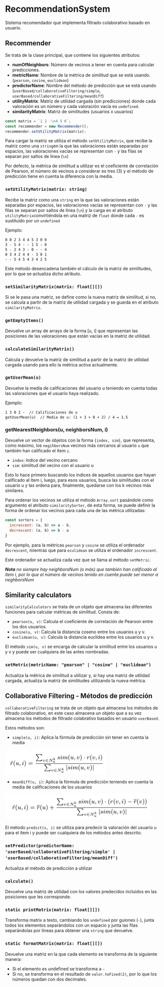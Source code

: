 # RecommendationSystem
Sistema recomendador que implementa filtrado colaborativo basado en usuario.



## Recommender

Se trata de la clase principal, que contiene los siguientes atributos: 

* **numOfNeighbors**: Número de vecinos a tener en cuenta para calcular predicciones.
* **metricName**: Nombre de la métrica de similitud que se está usando. (`pearson`, `cosine`, `euclidean`)
* **predictorName**: Nombre del método de predicción que se está usando (`userBased/collaborativeFiltering/simple`, `userBased/collaborativeFiltering/meanDiff`)
* **utilityMatrix**: Matriz de utilidad cargada (sin predicciones) donde cada valoración es un número y cada valoración vacía es `undefined`.
* **similarityMatrix**: Matriz de similitudes (usuarios x usuarios)

```JavaScript
const matrix = `1 2 -\n4 5 6`;
const recommender = new Recommender();
recommender.setUtilityMatrix(matrix);
```

Para cargar la matriz se utiliza el método `setUtilityMatrix`, que recibe la matriz como una `string`en la que las valoraciones están separadas por espacios, las valoraciones vacías se representan con `-` y las filas se separan por saltos de línea (`\n`)

Por defecto, la métrica de similitud a utilizar es el coeficiente de correlación de Pearson, el número de vecinos a considerar es tres (3) y el método de predicción tiene en cuenta la diferencia con la media.


### `setUtilityMatrix(matrix: string)`
Recibe la matriz como una `string` en la que las valoraciones están separadas por espacios, las valoraciones vacías se representan con `-` y las filas se separan por saltos de línea (`\n`) y la carga en el atributo `utilityMatrix`convirtiéndola en una matriz de `float` donde cada `-` es sustituido por un `undefined`

Ejemplo:

```
0 0 2 3 4 4 5 3 0 0 
3 - 5 4 - - 1 5 - 0 
5 - 2 4 3 - 0 - - 4 
0 3 4 2 4 4 - 3 0 1 
- - 5 4 5 4 3 4 2 5 
```
Este método desencadena también el cálculo de la matriz de similitudes, por lo que se actualiza dicho atributo.


### `setSimilarityMatrix(matrix: float[][])`
Si se le pasa una matriz, se define como la nueva matriz de similitud, si no, se calcula a partir de la matriz de utilidad cargada y se guarda en el atributo `similarityMatrix`.



### `getEmptyItems()`
Devuelve un array de arrays de la forma [u, i] que representan las posiciones de las valoraciones que están vacías en la matriz de utilidad.

### `calculateSimilarityMatrix()`
Calcula y devuelve la matriz de similitud a partir de la matriz de utilidad cargada usando para ello la métrica activa actualmente.

### `getUserMean(u)`
Devuelve la media de calificaciones del usuario u teniendo en cuenta todas las valoraciones que el usuario haya realizado.

Ejemplo:

```
1 3 0 2 -  // Calificaciones de u
getUserMean(u)  // Media de u: (1 + 3 + 0 + 2) / 4 = 1.5
```

### getNearestNeighbors(u, neighborsNum, i)
Devuelve un vector de objetos con la forma `{index, sim}`, que representa, como máximo, los `negihborsNum` vecinos más cercanos al usuario `u` que también han calificado el ítem `i`.

* `index`: índice del vecino cercano
* `sim`: similitud del vecino con el usuario u


Esto lo hace primero buscando los índices de aquellos usuarios que hayan calificado al ítem i, luego, para esos usuarios, busca las similitudes con el usuario u y las ordena para, finalmente, quedarse con los k vecinos más similares. 

Para ordenar los vecinos se utiliza el método `Array.sort` pasándole como argumento el atributo `similaritySorter`, de esta forma, se puede definir la forma de ordenar los vecinos para cada una de las métrica utilizadas:

```JavaScript
const sorters = {
  increscent: (a, b) => a - b,
  decrescent: (a, b) => b - a
}
```

Por ejemplo, para la métricas `pearson` y `cosine` se utiliza el ordenador `decrescent`, mientras que para `eculidean` se utiliza el ordenador `increscent`.

Este ordenador se actualiza cada vez que se llama al método `setMetric`.


***Nota** no siempre hay neighborsNum (o más) que también han calificado al ítem i, por lo que el número de vecinos tenido en cuenta puede ser menor a neghborsNum*


## Similarity calculators
`similarityCalculators` se trata de un objeto que almacena las diferentes funciones para calcular métricas de similitud. Consta de:

* `pearson(u, v)`: Calcula el coeficiente de correlación de Pearson entre los dos usuarios.
* `cosine(u, v)`: Calcula la distancia coseno entre los usuarios u y v. 
* `euclidean(u, v)`: Calcula la distancia euclídea entre los usuarios u y v.

El método `sim(u, v)` se encarga de calcular la similitud entre los usuarios u y v y puede ser cualquiera de las antes nombradas.

### `setMetric(metricName: "pearson" | "cosine" | "euclidean")`
Actualiza la métrica de similitud a utilizar y, si hay una matriz de utilidad cargada, actualiza la matriz de similitudes utilizando la nueva métrica.


## Collaborative Filtering - Métodos de predicción
`collaborativeFiltering` se trata de un objeto que almacena los métodos de filtrado colaborativo, en este caso almacena un objeto que a su vez almacena los métodos de filtrado colabrativo basados en usuario `userBased`.

Estos métodos son:

* `simple(u, i)`: Aplica la fórmula de predicción sin tener en cuenta la media 

![](./docs/media/simple_formula.png)

+ `meanDiff(u, i)`: Aplica la fórmula de predicción teniendo en cuenta la media de calificaciones de los usuarios 

![](./docs/media/meandiff_formula.png)


El método `predict(u, i)` se utiliza para predecir la valoración del usuario u para el ítem i y puede ser cualquiera de los métodos antes descrito.

### `setPredictor(predictorName: 'userBased/collaborativeFiltering/simple' | 'userBased/collaborativeFiltering/meanDiff')`
Actualiza el método de predicción a utilizar


### `calculate()`
Devuelve una matriz de utilidad con los valores predecidos incluidos en las posiciones que les corresponde.


### `static printMatrix(matrix: float[][])`
Transforma matrix a texto, cambiando los `undefined` por guiones (`-`), junta todos los elementos separándolos con un espacio y junta las filas separándolas por líneas para obtener una `string` que devuelve.


### `static formatMatrix(matrix: float[][])`
Devuelve una matriz en la que cada elemento se transforma de la siguiente manera:
* Si el elemento es undefined se transforma a `-`
* Si no, se transforma en el resultado de `valor.toFixed(2)`, por lo que los números quedan con dos decimales.












